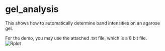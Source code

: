 # gel_analysis
This shows how to automatically determine band intensities on an agarose gel.

For the demo, you may use the attached .txt file, which is a 8 bit file. 
![Rplot](https://user-images.githubusercontent.com/110093777/181803976-acd42154-65b6-459c-be63-b5f0d7988bbb.jpeg)
